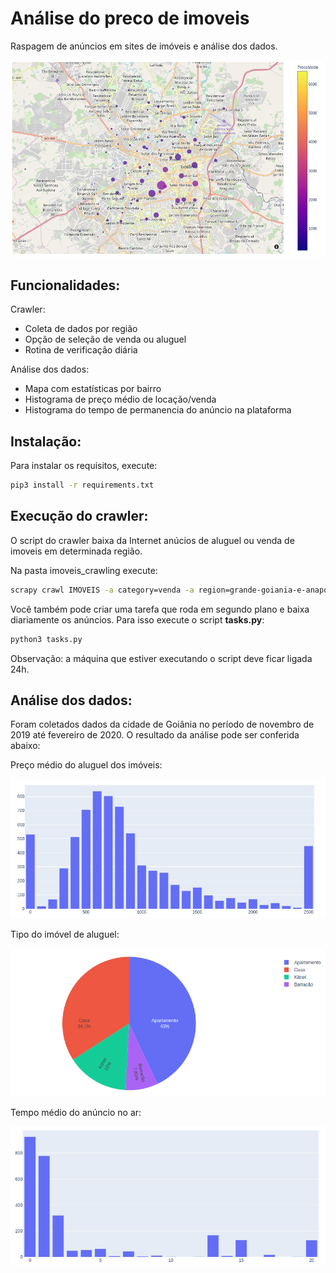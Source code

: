 # Análise do preco de imoveis
Raspagem de anúncios em sites de imóveis e análise dos dados.

![Gráfico do preço médio de imóveis de aluguel na cidade de Goiânia](./doc/regioes_aluguel.png)

## Funcionalidades:

Crawler:
- Coleta de dados por região
- Opção de seleção de venda ou aluguel
- Rotina de verificação diária

Análise dos dados:
- Mapa com estatísticas por bairro
- Histograma de preço médio de locação/venda
- Histograma do tempo de permanencia do anúncio na plataforma

## Instalação:

Para instalar os requisitos, execute:

```bash
pip3 install -r requirements.txt
```

## Execução do crawler:

O script do crawler baixa da Internet anúcios de aluguel ou venda de imoveis em determinada região.

Na pasta imoveis_crawling execute:

```bash
scrapy crawl IMOVEIS -a category=venda -a region=grande-goiania-e-anapolis -a state=go
```

Você também pode criar uma tarefa que roda em segundo plano e baixa diariamente os anúncios. Para isso execute o script **tasks.py**:

```bash
python3 tasks.py
```

Observação: a máquina que estiver executando o script deve ficar ligada 24h. 

## Análise dos dados:

Foram coletados dados da cidade de Goiânia no período de novembro de 2019 até fevereiro de 2020. O resultado da análise pode ser conferida abaixo:

Preço médio do aluguel dos imóveis:

![alt text](./doc/preco_medio_aluguel.png)


Tipo do imóvel de aluguel:

![alt text](./doc/tipo_imovel_aluguel.png)

Tempo médio do anúncio no ar:

![alt text](./doc/tempo_anuncio_no_ar_aluguel.png)
